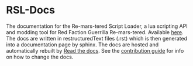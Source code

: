 # RSL-Docs
The documentation for the Re-mars-tered Script Loader, a lua scripting API and modding tool for Red Faction Guerrilla Re-mars-tered. Available [here](https://rsl.readthedocs.io/en/latest/). The docs are written in restructuredText files (.rst) which is then generated into a documentation page by sphinx. The docs are hosted and automatically rebuilt by [Read the docs](https://readthedocs.org/). See the [contribution guide](https://rsl.readthedocs.io/en/latest/Contributing.html) for info on how to change the docs. 
 
